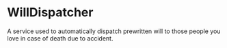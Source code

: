 # WillDispatcher
A service used to automatically dispatch prewritten will to those people you love in case of death due to accident.
